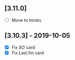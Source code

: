 [3.11.0]
--------
- [ ] Move to hooks


[3.10.3] - 2019-10-05
---------------------
- [x] Fix SO card
- [x] Fix Last.fm card
